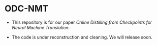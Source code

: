 # ODC-NMT

- This repository is for our paper *Online Distilling from Checkpoints for Neural Machine Translation*.

- The code is under reconstruction and cleaning. We will release soon.
